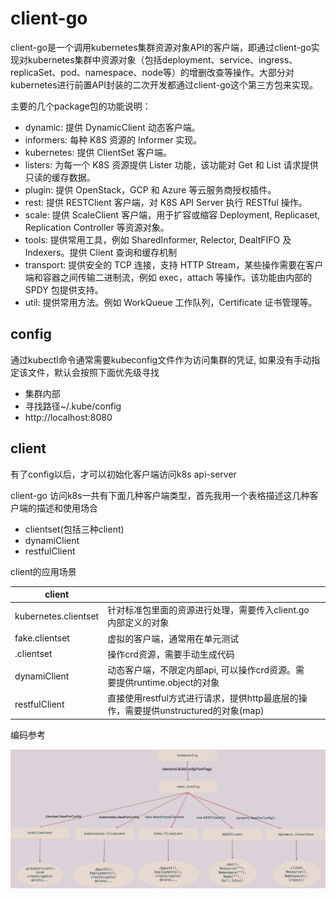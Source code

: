 

# client-go

client-go是一个调用kubernetes集群资源对象API的客户端，即通过client-go实现对kubernetes集群中资源对象（包括deployment、service、ingress、replicaSet、pod、namespace、node等）的增删改查等操作。大部分对kubernetes进行前置API封装的二次开发都通过client-go这个第三方包来实现。



主要的几个package包的功能说明：

- dynamic: 提供 DynamicClient 动态客户端。
- informers: 每种 K8S 资源的 Informer 实现。
- kubernetes: 提供 ClientSet 客户端。
- listers: 为每一个 K8S 资源提供 Lister 功能，该功能对 Get 和 List 请求提供只读的缓存数据。
- plugin: 提供 OpenStack，GCP 和 Azure 等云服务商授权插件。
- rest: 提供 RESTClient 客户端，对 K8S API Server 执行 RESTful 操作。
- scale: 提供 ScaleClient 客户端，用于扩容或缩容 Deployment, Replicaset, Replication Controller 等资源对象。
- tools: 提供常用工具，例如 SharedInformer, Relector, DealtFIFO 及 Indexers。提供 Client 查询和缓存机制
- transport: 提供安全的 TCP 连接，支持 HTTP Stream，某些操作需要在客户端和容器之间传输二进制流，例如 exec，attach 等操作。该功能由内部的 SPDY 包提供支持。
- util: 提供常用方法。例如 WorkQueue 工作队列，Certificate 证书管理等。



## config

通过kubectl命令通常需要kubeconfig文件作为访问集群的凭证, 如果没有手动指定该文件，默认会按照下面优先级寻找

- 集群内部
- 寻找路径~/.kube/config
- http://localhost:8080

## client

有了config以后，才可以初始化客户端访问k8s api-server

client-go 访问k8s一共有下面几种客户端类型，首先我用一个表格描述这几种客户端的描述和使用场合

- clientset(包括三种client) 
- dynamiClient
- restfulClient



client的应用场景

| client               |                                                              |      |
| -------------------- | ------------------------------------------------------------ | ---- |
| kubernetes.clientset | 针对标准包里面的资源进行处理，需要传入client.go内部定义的对象 |      |
| fake.clientset       | 虚拟的客户端，通常用在单元测试                               |      |
| <crd>.clientset      | 操作crd资源，需要手动生成代码                                |      |
| dynamiClient         | 动态客户端，不限定内部api, 可以操作crd资源。需要提供runtime.object的对象 |      |
| restfulClient        | 直接使用restful方式进行请求，提供http最底层的操作，需要提供unstructured的对象(map) |      |



编码参考

![controller-client-go](.assets/controller-client-go.png)



